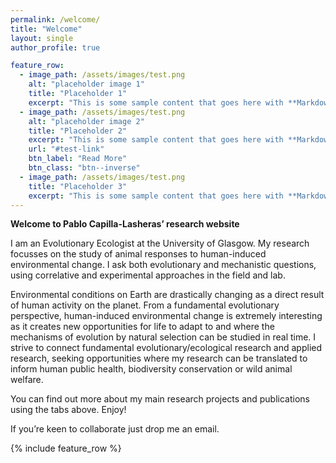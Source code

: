 ```yaml
---
permalink: /welcome/
title: "Welcome"
layout: single
author_profile: true

feature_row:
  - image_path: /assets/images/test.png
    alt: "placeholder image 1"
    title: "Placeholder 1"
    excerpt: "This is some sample content that goes here with **Markdown** formatting."
  - image_path: /assets/images/test.png
    alt: "placeholder image 2"
    title: "Placeholder 2"
    excerpt: "This is some sample content that goes here with **Markdown** formatting."
    url: "#test-link"
    btn_label: "Read More"
    btn_class: "btn--inverse"
  - image_path: /assets/images/test.png
    title: "Placeholder 3"
    excerpt: "This is some sample content that goes here with **Markdown** formatting."
---
```


**Welcome to Pablo Capilla-Lasheras’ research website**

I am an Evolutionary Ecologist at the University of Glasgow. My research focusses on the study of animal responses to human-induced environmental change. I ask both evolutionary and mechanistic questions, using correlative and experimental approaches in the field and lab.

Environmental conditions on Earth are drastically changing as a direct result of human activity on the planet. From a fundamental evolutionary perspective, human-induced environmental change is extremely interesting as it creates new opportunities for life to adapt to and where the mechanisms of evolution by natural selection can be studied in real time. I strive to connect fundamental evolutionary/ecological research and applied research, seeking opportunities where my research can be translated to inform human public health, biodiversity conservation or wild animal welfare.

You can find out more about my main research projects and publications using the tabs above. Enjoy!

If you’re keen to collaborate just drop me an email.


{% include feature_row %}
